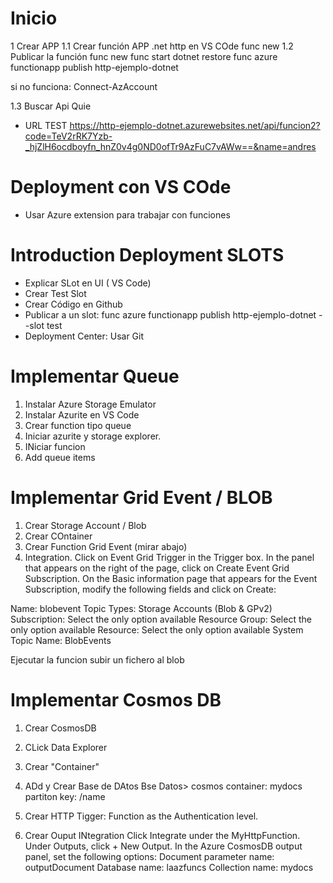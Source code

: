 # Inicio

1 Crear APP
1.1 Crear función APP .net http en VS COde
    func new
1.2 Publicar la función
    func new
    func start
    dotnet restore
    func azure functionapp publish http-ejemplo-dotnet 

si no funciona:
    Connect-AzAccount

1.3 Buscar Api Quie

- URL TEST <https://http-ejemplo-dotnet.azurewebsites.net/api/funcion2?code=TeV2rRK7Yzb-_hjZlH6ocdboyfn_hnZ0v4g0ND0ofTr9AzFuC7vAWw==&name=andres>

# Deployment con VS COde
- Usar Azure extension para trabajar con funciones

# Introduction Deployment SLOTS 

- Explicar SLot en UI ( VS Code)
- Crear Test Slot
- Crear Código en Github
- Publicar a un slot: 
func azure functionapp publish http-ejemplo-dotnet --slot test 
- Deployment Center: Usar Git



# Implementar Queue
1. Instalar Azure Storage Emulator
2. Instalar Azurite en VS Code
3. Crear function tipo queue
4. Iniciar azurite y storage explorer. 
5. INiciar funcion
6. Add queue items

# Implementar Grid Event / BLOB

1. Crear Storage Account / Blob
2. Crear COntainer 
1. Crear Function Grid Event (mirar abajo)
2. Integration.
Click on Event Grid Trigger in the Trigger box.
In the panel that appears on the right of the page, click on Create Event Grid Subscription.
On the Basic information page that appears for the Event Subscription, modify the following fields and click on Create:

Name: blobevent
Topic Types: Storage Accounts (Blob & GPv2)
Subscription: Select the only option available
Resource Group: Select the only option available
Resource: Select the only option available
System Topic Name: BlobEvents

Ejecutar la funcion
subir un fichero al blob


# Implementar Cosmos DB
1. Crear CosmosDB
2. CLick Data Explorer
3. Crear "Container"
4. ADd y Crear Base de DAtos
    Bse Datos> cosmos
    container: mydocs
    partiton key: /name

5. Crear HTTP Tigger: Function as the Authentication level.

6. Crear Ouput INtegration
Click Integrate under the MyHttpFunction.
Under Outputs, click + New Output.
In the Azure CosmosDB output panel, set the following options:
Document parameter name: outputDocument
Database name: laazfuncs
Collection name: mydocs

    
